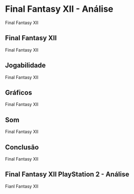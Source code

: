 ---
---

# Final Fantasy XII - Análise

Final Fantasy XII

## Final Fantasy XII

Final Fantasy XII

## Jogabilidade

Final Fantasy XII

## Gráficos

Final Fantasy XII

## Som

Final Fantasy XII

## Conclusão

Final Fantasy XII

## Final Fantasy XII PlayStation 2 - Análise

Fianl Fantasy XII
